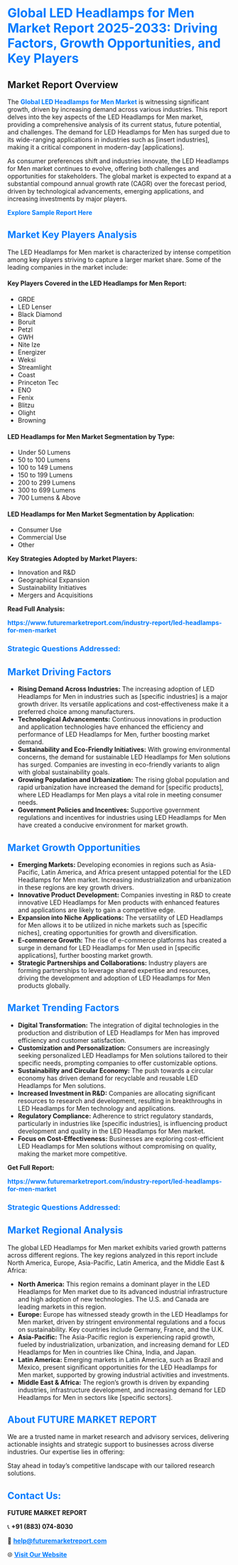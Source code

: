 <h1 style="color: #007BFF;">Global LED Headlamps for Men Market Report 2025-2033: Driving Factors, Growth Opportunities, and Key Players</h1>

<section id="overview">
<h2>Market Report Overview</h2>
<p>The <a href="https://www.futuremarketreport.com/industry-report/led-headlamps-for-men-market" style="color: #007BFF; text-decoration: none;"><strong>Global LED Headlamps for Men Market</strong></a> is witnessing significant growth, driven by increasing demand across various industries. This report delves into the key aspects of the LED Headlamps for Men market, providing a comprehensive analysis of its current status, future potential, and challenges. The demand for LED Headlamps for Men has surged due to its wide-ranging applications in industries such as [insert industries], making it a critical component in modern-day [applications].</p>
<p>As consumer preferences shift and industries innovate, the LED Headlamps for Men market continues to evolve, offering both challenges and opportunities for stakeholders. The global market is expected to expand at a substantial compound annual growth rate (CAGR) over the forecast period, driven by technological advancements, emerging applications, and increasing investments by major players.</p>
</section>

<section id="overview">
<p><a href="https://www.futuremarketreport.com/request-sample/reportId=56436" style="color: #007BFF; text-decoration: none;"><strong>Explore Sample Report Here</strong></a></p>
</section>

<section id="key-players">
<h2 style="color: #007BFF;">Market Key Players Analysis</h2>
<p>The LED Headlamps for Men market is characterized by intense competition among key players striving to capture a larger market share. Some of the leading companies in the market include:</p>
<h4>Key Players Covered in the LED Headlamps for Men Report:</h4>
<ul><li>GRDE</li><li>LED Lenser</li><li>Black Diamond</li><li>Boruit</li><li>Petzl</li><li>GWH</li><li>Nite Ize</li><li>Energizer</li><li>Weksi</li><li>Streamlight</li><li>Coast</li><li>Princeton Tec</li><li>ENO</li><li>Fenix</li><li>Blitzu</li><li>Olight</li><li>Browning</li></ul>
<h4>LED Headlamps for Men Market Segmentation by Type:</h4>
<ul><li>Under 50 Lumens</li><li>50 to 100 Lumens</li><li>100 to 149 Lumens</li><li>150 to 199 Lumens</li><li>200 to 299 Lumens</li><li>300 to 699 Lumens</li><li>700 Lumens &amp; Above</li></ul>

<h4>LED Headlamps for Men Market Segmentation by Application:</h4>
<ul><li>Consumer Use</li><li>Commercial Use</li><li>Other</li></ul>
<p><strong>Key Strategies Adopted by Market Players:</strong></p>
<ul>
<li>Innovation and R&D</li>
<li>Geographical Expansion</li>
<li>Sustainability Initiatives</li>
<li>Mergers and Acquisitions</li>
</ul>
</section>

<section>
<p><strong>Read Full Analysis: </strong></p><a href="https://www.futuremarketreport.com/industry-report/led-headlamps-for-men-market" style="color: #007BFF; text-decoration: none;"><strong>https://www.futuremarketreport.com/industry-report/led-headlamps-for-men-market</strong></a>
<h3 style="color: #007BFF;">Strategic Questions Addressed:</h3>
</section>

<section id="driving-factors">
<h2 style="color: #007BFF;">Market Driving Factors</h2>
<ul>
<li><strong>Rising Demand Across Industries:</strong> The increasing adoption of LED Headlamps for Men in industries such as [specific industries] is a major growth driver. Its versatile applications and cost-effectiveness make it a preferred choice among manufacturers.</li>
<li><strong>Technological Advancements:</strong> Continuous innovations in production and application technologies have enhanced the efficiency and performance of LED Headlamps for Men, further boosting market demand.</li>
<li><strong>Sustainability and Eco-Friendly Initiatives:</strong> With growing environmental concerns, the demand for sustainable LED Headlamps for Men solutions has surged. Companies are investing in eco-friendly variants to align with global sustainability goals.</li>
<li><strong>Growing Population and Urbanization:</strong> The rising global population and rapid urbanization have increased the demand for [specific products], where LED Headlamps for Men plays a vital role in meeting consumer needs.</li>
<li><strong>Government Policies and Incentives:</strong> Supportive government regulations and incentives for industries using LED Headlamps for Men have created a conducive environment for market growth.</li>
</ul>
</section>

<section id="growth-opportunities">
<h2 style="color: #007BFF;">Market Growth Opportunities</h2>
<ul>
<li><strong>Emerging Markets:</strong> Developing economies in regions such as Asia-Pacific, Latin America, and Africa present untapped potential for the LED Headlamps for Men market. Increasing industrialization and urbanization in these regions are key growth drivers.</li>
<li><strong>Innovative Product Development:</strong> Companies investing in R&D to create innovative LED Headlamps for Men products with enhanced features and applications are likely to gain a competitive edge.</li>
<li><strong>Expansion into Niche Applications:</strong> The versatility of LED Headlamps for Men allows it to be utilized in niche markets such as [specific niches], creating opportunities for growth and diversification.</li>
<li><strong>E-commerce Growth:</strong> The rise of e-commerce platforms has created a surge in demand for LED Headlamps for Men used in [specific applications], further boosting market growth.</li>
<li><strong>Strategic Partnerships and Collaborations:</strong> Industry players are forming partnerships to leverage shared expertise and resources, driving the development and adoption of LED Headlamps for Men products globally.</li>
</ul>
</section>

<section id="trending-factors">
<h2 style="color: #007BFF;">Market Trending Factors</h2>
<ul>
<li><strong>Digital Transformation:</strong> The integration of digital technologies in the production and distribution of LED Headlamps for Men has improved efficiency and customer satisfaction.</li>
<li><strong>Customization and Personalization:</strong> Consumers are increasingly seeking personalized LED Headlamps for Men solutions tailored to their specific needs, prompting companies to offer customizable options.</li>
<li><strong>Sustainability and Circular Economy:</strong> The push towards a circular economy has driven demand for recyclable and reusable LED Headlamps for Men solutions.</li>
<li><strong>Increased Investment in R&D:</strong> Companies are allocating significant resources to research and development, resulting in breakthroughs in LED Headlamps for Men technology and applications.</li>
<li><strong>Regulatory Compliance:</strong> Adherence to strict regulatory standards, particularly in industries like [specific industries], is influencing product development and quality in the LED Headlamps for Men market.</li>
<li><strong>Focus on Cost-Effectiveness:</strong> Businesses are exploring cost-efficient LED Headlamps for Men solutions without compromising on quality, making the market more competitive.</li>
</ul>
</section>

<section>
<p><strong>Get Full Report: </strong></p><a href="https://www.futuremarketreport.com/industry-report/led-headlamps-for-men-market" style="color: #007BFF; text-decoration: none;"><strong>https://www.futuremarketreport.com/industry-report/led-headlamps-for-men-market</strong></a>
<h3 style="color: #007BFF;">Strategic Questions Addressed:</h3>
</section>


<section id="regional-analysis">
<h2 style="color: #007BFF;">Market Regional Analysis</h2>
<p>The global LED Headlamps for Men market exhibits varied growth patterns across different regions. The key regions analyzed in this report include North America, Europe, Asia-Pacific, Latin America, and the Middle East & Africa:</p>
<ul>
<li><strong>North America:</strong> This region remains a dominant player in the LED Headlamps for Men market due to its advanced industrial infrastructure and high adoption of new technologies. The U.S. and Canada are leading markets in this region.</li>
<li><strong>Europe:</strong> Europe has witnessed steady growth in the LED Headlamps for Men market, driven by stringent environmental regulations and a focus on sustainability. Key countries include Germany, France, and the U.K.</li>
<li><strong>Asia-Pacific:</strong> The Asia-Pacific region is experiencing rapid growth, fueled by industrialization, urbanization, and increasing demand for LED Headlamps for Men in countries like China, India, and Japan.</li>
<li><strong>Latin America:</strong> Emerging markets in Latin America, such as Brazil and Mexico, present significant opportunities for the LED Headlamps for Men market, supported by growing industrial activities and investments.</li>
<li><strong>Middle East & Africa:</strong> The region’s growth is driven by expanding industries, infrastructure development, and increasing demand for LED Headlamps for Men in sectors like [specific sectors].</li>
</ul>
</section>

<footer>
<h2 style="color: #007BFF;">About FUTURE MARKET REPORT</h2>
<p>We are a trusted name in market research and advisory services, delivering actionable insights and strategic support to businesses across diverse industries. Our expertise lies in offering:</p>

<p>Stay ahead in today’s competitive landscape with our tailored research solutions.</p>

<h2 style="color: #007BFF;">Contact Us:</h2>
<p><strong>FUTURE MARKET REPORT</strong></p>
<p>📞 <strong>+91 (883) 074-8030</strong></p>
<p>📧 <strong><a href="mailto:help@futuremarketreport.com" style="color: #007BFF;">help@futuremarketreport.com</a></strong></p>
<p>🌐 <strong><a href="https://www.futuremarketreport.com/" style="color: #007BFF;">Visit Our Website</a></strong></p>
</footer>
